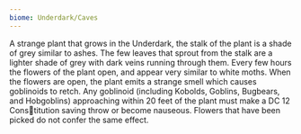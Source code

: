 ```yaml
---
biome: Underdark/Caves
---
```

A strange plant that grows in the Underdark, the stalk of the plant is a shade of grey similar to ashes. The few leaves that sprout from the stalk are a lighter shade of grey with dark veins running through them. Every few hours the flowers of the plant open, and appear very similar to white moths. When the flowers are open, the plant emits a strange smell which causes goblinoids to retch. Any goblinoid (including Kobolds, Goblins, Bugbears, and Hobgoblins) approaching within 20 feet of the plant must make a DC 12 Constitution saving throw or become nauseous. Flowers that have been picked do not confer the same effect. 

